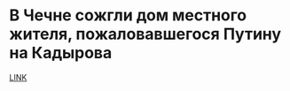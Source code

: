 # В Чечне сожгли дом местного жителя, пожаловавшегося Путину на Кадырова



[LINK](https://varlamov.ru/1717017.html)